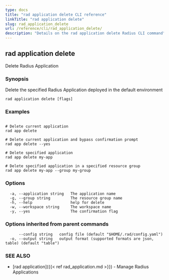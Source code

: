 ```yaml
---
type: docs
title: "rad application delete CLI reference"
linkTitle: "rad application delete"
slug: rad_application_delete
url: /reference/cli/rad_application_delete/
description: "Details on the rad application delete Radius CLI command"
---
```

## rad application delete

Delete Radius Application

### Synopsis

Delete the specified Radius Application deployed in the default environment

```
rad application delete [flags]
```

### Examples

```

# Delete current application
rad app delete

# Delete current application and bypass confirmation prompt
rad app delete --yes

# Delete specified application
rad app delete my-app

# Delete specified application in a specified resource group
rad app delete my-app --group my-group

```

### Options

```
  -a, --application string   The application name
  -g, --group string         The resource group name
  -h, --help                 help for delete
  -w, --workspace string     The workspace name
  -y, --yes                  The confirmation flag
```

### Options inherited from parent commands

```
      --config string   config file (default "$HOME/.rad/config.yaml")
  -o, --output string   output format (supported formats are json, table) (default "table")
```

### SEE ALSO

* [rad application]({{< ref rad_application.md >}})	 - Manage Radius Applications

